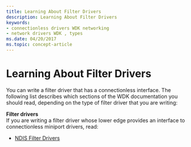 ```yaml
---
title: Learning About Filter Drivers
description: Learning About Filter Drivers
keywords:
- connectionless drivers WDK networking
- network drivers WDK , types
ms.date: 04/20/2017
ms.topic: concept-article
---
```


# Learning About Filter Drivers


You can write a filter driver that has a connectionless interface. The following list describes which sections of the WDK documentation you should read, depending on the type of filter driver that you are writing:

<a href="" id="filter-drivers-------"></a>**Filter drivers**   
If you are writing a filter driver whose lower edge provides an interface to connectionless miniport drivers, read:

-   [NDIS Filter Drivers](ndis-filter-drivers.md)

 

 





